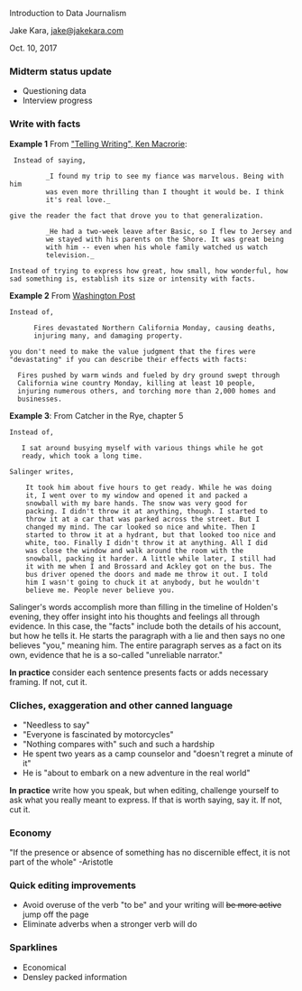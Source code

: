 Introduction to Data Journalism

Jake Kara, jake@jakekara.com

Oct. 10, 2017

### Midterm status update

* Questioning data
* Interview progress

### Write with facts

__Example 1__ From ["Telling Writing", Ken Macrorie](https://www.amazon.com/Telling-Writing-Ken-Macrorie/dp/0867091533?SubscriptionId=AKIAILSHYYTFIVPWUY6Q&tag=ad-backfill-amzn-one-good-20&linkCode=xm2&camp=2025&creative=165953&creativeASIN=0867091533):

     Instead of saying,

     	     _I found my trip to see my fiance was marvelous. Being with him
     	     was even more thrilling than I thought it would be. I think
     	     it's real love._

    give the reader the fact that drove you to that generalization.

    	     _He had a two-week leave after Basic, so I flew to Jersey and
    	     we stayed with his parents on the Shore. It was great being
    	     with him -- even when his whole family watched us watch
    	     television._

    Instead of trying to express how great, how small, how wonderful, how
    sad something is, establish its size or intensity with facts.

__Example 2__ From [Washington Post](https://www.washingtonpost.com/news/post-nation/wp/2017/10/09/fast-moving-wildfires-ravage-northern-californias-wine-country/?hpid=hp_hp-top-table-main_no-name%3Ahomepage%2Fstory&utm_term=.1ef3dd08229a)

    Instead of,

    	  Fires devastated Northern California Monday, causing deaths,
    	  injuring many, and damaging property.

    you don't need to make the value judgment that the fires were
    "devastating" if you can describe their effects with facts:

	  Fires pushed by warm winds and fueled by dry ground swept through
	  California wine country Monday, killing at least 10 people,
	  injuring numerous others, and torching more than 2,000 homes and
	  businesses.

__Example 3__: From Catcher in the Rye, chapter 5

    Instead of,

   	   I sat around busying myself with various things while he got
   	   ready, which took a long time.

    Salinger writes,

   	    It took him about five hours to get ready. While he was doing
   	    it, I went over to my window and opened it and packed a
   	    snowball with my bare hands. The snow was very good for
   	    packing. I didn't throw it at anything, though. I started to
   	    throw it at a car that was parked across the street. But I
   	    changed my mind. The car looked so nice and white. Then I
   	    started to throw it at a hydrant, but that looked too nice and
   	    white, too. Finally I didn't throw it at anything. All I did
   	    was close the window and walk around the room with the
   	    snowball, packing it harder. A little while later, I still had
   	    it with me when I and Brossard and Ackley got on the bus. The
   	    bus driver opened the doors and made me throw it out. I told
   	    him I wasn't going to chuck it at anybody, but he wouldn't
   	    believe me. People never believe you.

   Salinger's words accomplish more than filling in the timeline of
   Holden's evening, they offer insight into his thoughts and feelings all
   through evidence. In this case, the "facts" include both the details of
   his account, but how he tells it. He starts the paragraph with a lie and
   then says no one believes "you," meaning him. The entire paragraph
   serves as a fact on its own, evidence that he is a so-called "unreliable
   narrator."

__In practice__ consider each sentence presents facts or adds necessary
framing. If not, cut it.

### Cliches, exaggeration and other canned language

* "Needless to say"
* "Everyone is fascinated by motorcycles"
* "Nothing compares with" such and such a hardship
* He spent two years as a camp counselor and "doesn't regret a minute of it"
* He is "about to embark on a new adventure in the real world"

__In practice__ write how you speak, but when editing, challenge yourself
to ask what you really meant to express. If that is worth saying, say
it. If not, cut it.

### Economy

"If the presence or absence of something has no discernible effect, it is
not part of the whole" -Aristotle

### Quick editing improvements

* Avoid overuse of the verb "to be" and your writing will ~~be more active~~ jump off the page
* Eliminate adverbs when a stronger verb will do

### Sparklines 

* Economical
* Densley packed information
